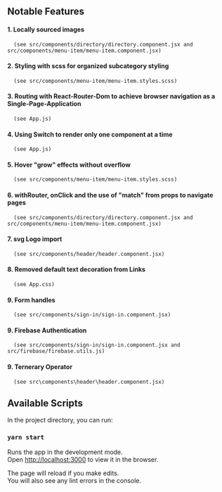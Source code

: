 ## Notable Features

#### 1. Locally sourced images

      (see src/components/directory/directory.component.jsx and src/components/menu-item/menu-item.component.jsx)
#### 2. Styling with scss for organized subcategory styling

      (see src/components/menu-item/menu-item.styles.scss)
#### 3. Routing with React-Router-Dom to achieve browser navigation as a Single-Page-Application

      (see App.js)
#### 4. Using Switch to render only one component at a time

      (see App.js)
#### 5. Hover "grow" effects without overflow

      (see src/components/menu-item/menu-item.styles.scss)
#### 6. withRouter, onClick and the use of "match" from props to navigate pages 

      (see src/components/directory/directory.component.jsx and src/components/menu-item/menu-item.component.jsx)
#### 7. svg Logo import

      (see src/components/header/header.component.jsx)

#### 8. Removed default text decoration from Links

      (see App.css)

#### 9. Form handles

      (see src/components/sign-in/sign-in.component.jsx)

#### 9. Firebase Authentication

      (see src/components/sign-in/sign-in.component.jsx and src/firebase/firebase.utils.js)

#### 9. Ternerary Operator

      (see src\components\header\header.component.jsx)

## Available Scripts

In the project directory, you can run:

### `yarn start`

Runs the app in the development mode.<br />
Open [http://localhost:3000](http://localhost:3000) to view it in the browser.

The page will reload if you make edits.<br />
You will also see any lint errors in the console.
